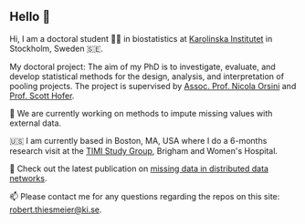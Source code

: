 ## Hello 👋

Hi, I am a doctoral student 👨‍🎓 in biostatistics at [Karolinska Institutet](https://ki.se/en) in Stockholm, Sweden 🇸🇪.

My doctoral project: The aim of my PhD is to investigate, evaluate, and develop statistical methods for the design, analysis, and interpretation of pooling projects. 
The project is supervised by [Assoc. Prof. Nicola Orsini](https://ki.se/en/people/nicola-orsini) and [Prof. Scott Hofer](https://www.phrei.org/investigators_Hofer.html).

🔭 We are currently working on methods to impute missing values with external data.

:us: I am currently based in Boston, MA, USA where I do a 6-months research visit at the [TIMI Study Group](https://timi.org), Brigham and Women's Hospital.

📎 Check out the latest publication on [missing data in distributed data networks](https://www.tandfonline.com/doi/full/10.1080/00949655.2024.2404220?src=).

📫 Please contact me for any questions regarding the repos on this site: [robert.thiesmeier@ki.se](maito:robert.thiesmeier@ki.se).
